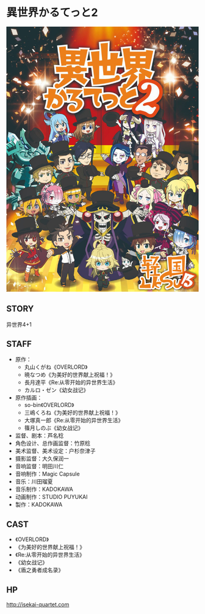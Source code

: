 # 異世界かるてっと2

![poster](poster.jpg)

## STORY

异世界4+1

## STAFF

- 原作：
    - 丸山くがね《OVERLORD》
    - 暁なつめ《为美好的世界献上祝福！》
    - 長月達平《Re:从零开始的异世界生活》
    - カルロ・ゼン《幼女战记》
- 原作插画：
    - so-bin《OVERLORD》
    - 三嶋くろね《为美好的世界献上祝福！》
    - 大塚真一郎《Re:从零开始的异世界生活》
    - 篠月しのぶ《幼女战记》
- 监督、剧本：芦名稔
- 角色设计、总作画监督：竹原稔
- 美术监督、美术设定：户杉奈津子
- 摄影监督：大久保润一
- 音响监督：明田川仁
- 音响制作：Magic Capsule
- 音乐：川田瑠夏
- 音乐制作：KADOKAWA
- 动画制作：STUDIO PUYUKAI
- 製作：KADOKAWA

## CAST

- 《OVERLORD》
- 《为美好的世界献上祝福！》
- 《Re:从零开始的异世界生活》
- 《幼女战记》
- 《盾之勇者成名录》

## HP
http://isekai-quartet.com
